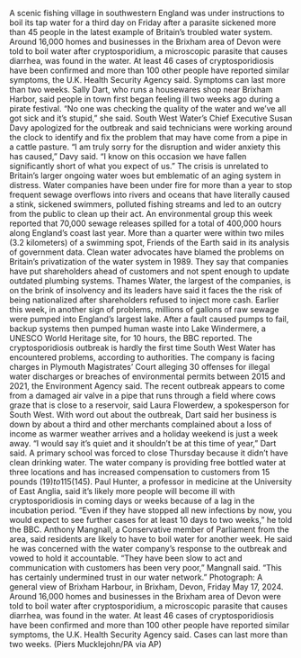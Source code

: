 A scenic fishing village in southwestern England was under instructions to boil its tap water for a third day on Friday after a parasite sickened more than 45 people in the latest example of Britain’s troubled water system.
Around 16,000 homes and businesses in the Brixham area of Devon were told to boil water after cryptosporidium, a microscopic parasite that causes diarrhea, was found in the water. At least 46 cases of cryptosporidiosis have been confirmed and more than 100 other people have reported similar symptoms, the U.K. Health Security Agency said. Symptoms can last more than two weeks.
Sally Dart, who runs a housewares shop near Brixham Harbor, said people in town first began feeling ill two weeks ago during a pirate festival.
“No one was checking the quality of the water and we’ve all got sick and it’s stupid,” she said.
South West Water’s Chief Executive Susan Davy apologized for the outbreak and said technicians were working around the clock to identify and fix the problem that may have come from a pipe in a cattle pasture.
“I am truly sorry for the disruption and wider anxiety this has caused,” Davy said. “I know on this occasion we have fallen significantly short of what you expect of us.”
The crisis is unrelated to Britain’s larger ongoing water woes but emblematic of an aging system in distress.
Water companies have been under fire for more than a year to stop frequent sewage overflows into rivers and oceans that have literally caused a stink, sickened swimmers, polluted fishing streams and led to an outcry from the public to clean up their act.
An environmental group this week reported that 70,000 sewage releases spilled for a total of 400,000 hours along England’s coast last year. More than a quarter were within two miles (3.2 kilometers) of a swimming spot, Friends of the Earth said in its analysis of government data.
Clean water advocates have blamed the problems on Britain’s privatization of the water system in 1989. They say that companies have put shareholders ahead of customers and not spent enough to update outdated plumbing systems.
Thames Water, the largest of the companies, is on the brink of insolvency and its leaders have said it faces the the risk of being nationalized after shareholders refused to inject more cash.
Earlier this week, in another sign of problems, millions of gallons of raw sewage were pumped into England’s largest lake. After a fault caused pumps to fail, backup systems then pumped human waste into Lake Windermere, a UNESCO World Heritage site, for 10 hours, the BBC reported.
The cryptosporidiosis outbreak is hardly the first time South West Water has encountered problems, according to authorities.
The company is facing charges in Plymouth Magistrates’ Court alleging 30 offenses for illegal water discharges or breaches of environmental permits between 2015 and 2021, the Environment Agency said.
The recent outbreak appears to come from a damaged air valve in a pipe that runs through a field where cows graze that is close to a reservoir, said Laura Flowerdew, a spokesperson for South West.
With word out about the outbreak, Dart said her business is down by about a third and other merchants complained about a loss of income as warmer weather arrives and a holiday weekend is just a week away.
“I would say it’s quiet and it shouldn’t be at this time of year,” Dart said.
A primary school was forced to close Thursday because it didn’t have clean drinking water. The water company is providing free bottled water at three locations and has increased compensation to customers from 15 pounds ($19) to 115 ($145).
Paul Hunter, a professor in medicine at the University of East Anglia, said it’s likely more people will become ill with cryptosporidiosis in coming days or weeks because of a lag in the incubation period.
“Even if they have stopped all new infections by now, you would expect to see further cases for at least 10 days to two weeks,” he told the BBC.
Anthony Mangnall, a Conservative member of Parliament from the area, said residents are likely to have to boil water for another week. He said he was concerned with the water company’s response to the outbreak and vowed to hold it accountable.
“They have been slow to act and communication with customers has been very poor,” Mangnall said. “This has certainly undermined trust in our water network.”
Photograph: A general view of Brixham Harbour, in Brixham, Devon, Friday May 17, 2024. Around 16,000 homes and businesses in the Brixham area of Devon were told to boil water after cryptosporidium, a microscopic parasite that causes diarrhea, was found in the water. At least 46 cases of cryptosporidiosis have been confirmed and more than 100 other people have reported similar symptoms, the U.K. Health Security Agency said. Cases can last more than two weeks. (Piers Mucklejohn/PA via AP)